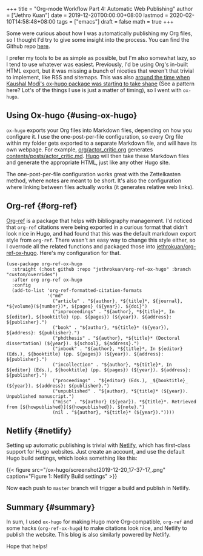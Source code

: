 +++
title = "Org-mode Workflow Part 4: Automatic Web Publishing"
author = ["Jethro Kuan"]
date = 2019-12-20T00:00:00+08:00
lastmod = 2020-02-10T14:58:48+08:00
tags = ["emacs"]
draft = false
math = true
+++

Some were curious about how I was automatically publishing my
Org files, so I thought I'd try to give some insight into the process.
You can find the Github repo [here](https://github.com/jethrokuan/braindump/).

I prefer my tools to be as simple as possible, but I'm also somewhat
lazy, so I tend to use whatever was easiest. Previously, I'd be using
Org's in-built HTML export, but it was missing a bunch of niceties
that weren't that trivial to implement, like RSS and sitemaps. This
was also [around the time when Kaushal Modi's ox-hugo package was
starting to take shape](https://www.reddit.com/r/emacs/comments/6qahdz/what%5Fare%5Fyou%5Fcurrently%5Fdeveloping%5Fin%5Femacs%5Flisp/dkvxgvs?utm%5Fsource=share&utm%5Fmedium=web2x) (See a pattern here? Lot's of the things I use
is just a matter of timing), so I went with `ox-hugo`.


## Using Ox-hugo {#using-ox-hugo}

`ox-hugo` exports your Org files into Markdown files, depending on how
you configure it. I use the one-post-per-file configuration, so every
Org file within my folder gets exported to a separate Markdown file,
and will have its own webpage. For example, [org/actor\_critic.org](https://github.com/jethrokuan/braindump/blob/master/org/actor%5Fcritic.org)
generates [contents/posts/actor\_critic.md](https://github.com/jethrokuan/braindump/blob/master/content/posts/actor%5Fcritic.md). [Hugo](https://gohugo.io/) will then take these
Markdown files and generate the appropriate HTML, just like any other
Hugo site.

The one-post-per-file configuration works great with the Zettelkasten
method, where notes are meant to be short. It's also the configuration
where linking between files actually works (it generates relative web
links).


## Org-ref {#org-ref}

[Org-ref](https://github.com/jkitchin/org-ref) is a package that helps with bibliography management. I'd
noticed that `org-ref` citations were being exported in a curious
format that didn't look nice in Hugo, and had found that this was the
default markdown export style from `org-ref`. There wasn't an easy way
to change this style either, so I overrode all the related functions
and packaged those into [jethrokuan/org-ref-ox-hugo](https://github.com/jethrokuan/org-ref-ox-hugo/). Here's my
configuration for that.

```emacs-lisp
(use-package org-ref-ox-hugo
  :straight (:host github :repo "jethrokuan/org-ref-ox-hugo" :branch "custom/overrides")
  :after org org-ref ox-hugo
  :config
  (add-to-list 'org-ref-formatted-citation-formats
               '("md"
                 ("article" . "${author}, *${title}*, ${journal}, *${volume}(${number})*, ${pages} (${year}). ${doi}")
                 ("inproceedings" . "${author}, *${title}*, In ${editor}, ${booktitle} (pp. ${pages}) (${year}). ${address}: ${publisher}.")
                 ("book" . "${author}, *${title}* (${year}), ${address}: ${publisher}.")
                 ("phdthesis" . "${author}, *${title}* (Doctoral dissertation) (${year}). ${school}, ${address}.")
                 ("inbook" . "${author}, *${title}*, In ${editor} (Eds.), ${booktitle} (pp. ${pages}) (${year}). ${address}: ${publisher}.")
                 ("incollection" . "${author}, *${title}*, In ${editor} (Eds.), ${booktitle} (pp. ${pages}) (${year}). ${address}: ${publisher}.")
                 ("proceedings" . "${editor} (Eds.), _${booktitle}_ (${year}). ${address}: ${publisher}.")
                 ("unpublished" . "${author}, *${title}* (${year}). Unpublished manuscript.")
                 ("misc" . "${author} (${year}). *${title}*. Retrieved from [${howpublished}](${howpublished}). ${note}.")
                 (nil . "${author}, *${title}* (${year})."))))
```


## Netlify {#netlify}

Setting up automatic publishing is trivial with [Netlify](https://www.netlify.com/), which has
first-class support for Hugo websites. Just create an account, and use
the default Hugo build settings, which looks something like this:

{{< figure src="/ox-hugo/screenshot2019-12-20_17-37-17_.png" caption="Figure 1: Netlify Build settings" >}}

Now each push to `master` branch will trigger a build and publish in
Netlify.


## Summary {#summary}

In sum, I used `ox-hugo` for making Hugo more Org-compatible,
`org-ref` and some hacks (`org-ref-ox-hugo`) to make citations look
nice, and Netlify to publish the website. This blog is also similarly
powered by Netlify.

Hope that helps!
